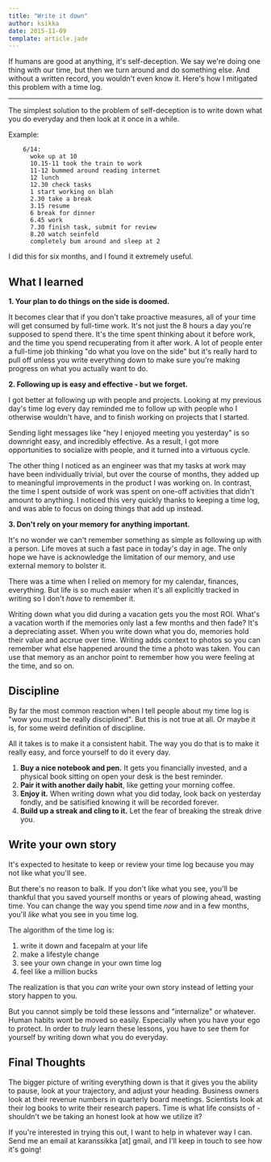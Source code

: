 ```yaml
---
title: "Write it down"
author: ksikka
date: 2015-11-09
template: article.jade
---
```


If humans are good at anything, it's self-deception.
We say we're doing one thing with our time,
but then we turn around and do something else.
And without a written record, you wouldn't even know it.
Here's how I mitigated this problem with a time log.

----

The simplest solution to the problem of self-deception
is to write down what you do everyday and then look
at it once in a while.

Example:
```
    6/14:
      woke up at 10
      10.15-11 took the train to work
      11-12 bummed around reading internet
      12 lunch
      12.30 check tasks
      1 start working on blah
      2.30 take a break
      3.15 resume
      6 break for dinner
      6.45 work
      7.30 finish task, submit for review
      8.20 watch seinfeld
      completely bum around and sleep at 2
```

I did this for six months, and I found it extremely useful.

## What I learned

**1. Your plan to do things on the side is doomed.**

It becomes clear that if you don't take proactive
measures, all of your time will get consumed by full-time work.
It's not just the 8 hours a day you're supposed to spend there.
It's the time spent thinking about it before work,
and the time you spend recuperating from it after work.
A lot of people enter a full-time job thinking
"do what you love on the side" but it's really hard to pull off unless
you write everything down to make sure you're making progress on
what you actually want to do.

**2. Following up is easy and effective - but we forget.**

I got better at following up with people and projects.
Looking at my previous day's time log every day reminded me to follow up with
people who I otherwise wouldn't have, and to finish working on projects that I started.

Sending light messages like "hey I enjoyed meeting you yesterday"
is so downright easy, and incredibly effective. As a result,
I got more opportunities to socialize with people, and it turned
into a virtuous cycle.

The other thing I noticed as an engineer was that my tasks at work
may have been individually trivial, but over the course of months,
they added up to meaningful improvements in the product I was working on.
In contrast, the time I spent outside of work was spent on one-off activities
that didn't amount to anything. I noticed this very quickly thanks
to keeping a time log, and was able to focus on doing things that add up instead.

**3. Don't rely on your memory for anything important.**

It's no wonder we can't remember something as simple as following up with a person.
Life moves at such a fast pace in today's day in age.
The only hope we have is acknowledge the limitation of our memory,
and use external memory to bolster it.

There was a time when I relied on memory for my calendar, finances, everything.
But life is so much easier when it's all explicitly tracked in writing
so I don't _have_ to remember it.

Writing down what you did during a vacation gets you the most ROI. What's a vacation worth if
the memories only last a few months and then fade? It's a depreciating asset. When you write down
what you do, memories hold their value and accrue over time. Writing adds context to photos
so you can remember what else happened around the time a photo was taken. You can use
that memory as an anchor point to remember how you were feeling at the time, and so on.

## Discipline

By far the most common reaction when I tell people about my time log is
"wow you must be really disciplined". But this is not true at all.
Or maybe it is, for some weird definition of discipline.

All it takes is to make it a consistent habit. The way you do that
is to make it really easy, and force yourself to do it every day.

1. **Buy a nice notebook and pen.** It gets you financially invested,
    and a physical book sitting on open your desk is the best reminder.
2. **Pair it with another daily habit**, like getting your morning coffee.
3. **Enjoy it.** When writing down what you did today, look back 
    on yesterday fondly, and be satisified knowing it will be recorded forever.
4. **Build up a streak and cling to it.** Let the fear of breaking the streak drive you.

## Write your own story

It's expected to hesitate to keep or review your time log
because you may not like what you'll see.

But there's no reason to balk. If you don't like
what you see, you'll be thankful that you saved yourself
months or years of plowing ahead, wasting time.
You can change the way you spend time *now*
and in a few months, you'll *like* what you see
in you time log.

The algorithm of the time log is:
1. write it down and facepalm at your life
2. make a lifestyle change
3. see your own change in your own time log
4. feel like a million bucks

The realization is that you *can* write your own story
instead of letting your story happen to you.

But you cannot simply be told these lessons and "internalize"
or whatever. Human habits wont be moved so easily.
Especially when you have your ego to protect.
In order to *truly* learn these lessons, 
you have to see them for yourself by writing down what you do everyday.

## Final Thoughts

The bigger picture of writing everything down is that it gives you the ability
to pause, look at your trajectory, and adjust your heading.
Business owners look at their revenue numbers in quarterly board meetings.
Scientists look at their log books to write their research papers.
Time is what life consists of - shouldn't we be taking an honest look
at how we utilize it?

If you're interested in trying this out, I want to help in whatever way I can.
Send me an email at karanssikka [at] gmail,
and I'll keep in touch to see how it's going!
